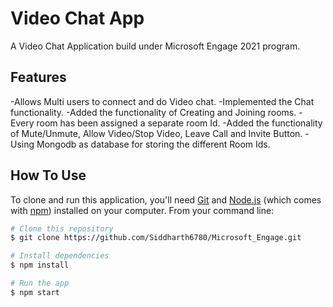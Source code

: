 # Video Chat App
A Video Chat Application build under Microsoft Engage 2021 program.

## Features
-Allows Multi users to connect and do Video chat.
-Implemented the Chat functionality.
-Added the functionality of Creating and Joining rooms.
-Every room has been assigned a separate room Id.
-Added the functionality of Mute/Unmute, Allow Video/Stop Video, Leave Call and Invite Button. 
-Using Mongodb as database for storing the different Room Ids.

## How To Use

<!-- Example: -->

To clone and run this application, you'll need [Git](https://git-scm.com) and [Node.js](https://nodejs.org/en/download/) (which comes with [npm](http://npmjs.com)) installed on your computer. From your command line:

```bash
# Clone this repository
$ git clone https://github.com/Siddharth6780/Microsoft_Engage.git

# Install dependencies
$ npm install

# Run the app
$ npm start
